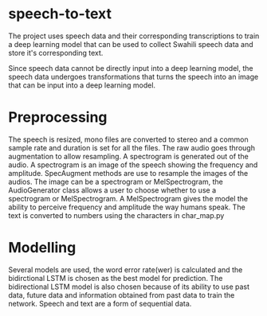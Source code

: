 # speech-to-text
The project uses speech data and their corresponding transcriptions to train a deep learning model that can be used to collect Swahili speech data and store it's corresponding text.

Since speech data cannot be directly input into a deep learning model, the speech data undergoes transformations that turns the speech into an image that can be input into a deep learning model.

# Preprocessing
The speech is resized, mono files are converted to stereo and a common sample rate and duration is set for all the files. The raw audio goes through augmentation to allow resampling. A spectrogram is generated out of the audio. A spectrogram is an image of the speech showing the frequency and amplitude. SpecAugment methods are use to resample the images of the audios. The image can be a spectrogram or MelSpectrogram, the AudioGenerator class allows a user to choose whether to use a spectrogram or MelSpectrogram. A MelSpectrogram gives the model the ability to perceive frequency and amplitude the way humans speak. 
The text is converted to numbers using the characters in char_map.py

# Modelling
Several models are used, the word error rate(wer) is calculated and the bidirctional LSTM is chosen as the best model for prediction. The bidirectional LSTM model is also chosen because of its ability to use past data, future data and information obtained from past data to train the network. Speech and text are a form of sequential data.
